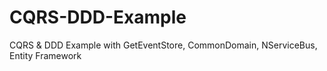 CQRS-DDD-Example
================

CQRS &amp; DDD Example with GetEventStore, CommonDomain, NServiceBus, Entity Framework
